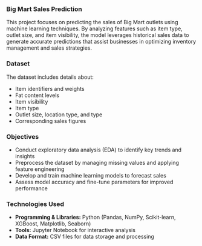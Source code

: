 
### Big Mart Sales Prediction

This project focuses on predicting the sales of Big Mart outlets using machine learning techniques. By analyzing features such as item type, outlet size, and item visibility, the model leverages historical sales data to generate accurate predictions that assist businesses in optimizing inventory management and sales strategies.

### Dataset

The dataset includes details about:

* Item identifiers and weights
* Fat content levels
* Item visibility
* Item type
* Outlet size, location type, and type
* Corresponding sales figures

### Objectives

* Conduct exploratory data analysis (EDA) to identify key trends and insights
* Preprocess the dataset by managing missing values and applying feature engineering
* Develop and train machine learning models to forecast sales
* Assess model accuracy and fine-tune parameters for improved performance

### Technologies Used

* **Programming & Libraries:** Python (Pandas, NumPy, Scikit-learn, XGBoost, Matplotlib, Seaborn)
* **Tools:** Jupyter Notebook for interactive analysis
* **Data Format:** CSV files for data storage and processing
